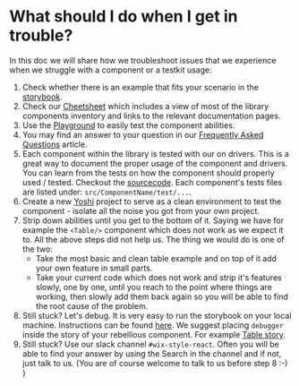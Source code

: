 # What should I do when I get in trouble?

In this doc we will share how we troubleshoot issues that we experience when we struggle with a component or a testkit usage:

1. Check whether there is an example that fits your scenario in the [storybook](https://www.wix-style-react.com).
2. Check our [Cheetsheet](https://www.wix-style-react.com/?path=/story/introduction-cheatsheet--components-cheatsheet) which includes a view of most of the library components inventory and links to the relevant documentation pages.
3. Use the [Playground](https://www.wix-style-react.com/?path=/story/introduction-playground--playground) to easily test the component abilities.
4. You may find an answer to your question in our [Frequently Asked Questions](https://github.com/wix/wix-style-react/tree/master/docs/FAQ#my-pr-was-merged-why-cant-i-see-it-in-my-project) article.
5. Each component within the library is tested with our on drivers. This is a great way to document the proper usage of the component and drivers. You can learn from the tests on how the component should properly used / tested. Checkout the [sourcecode](https://github.com/wix/wix-style-react). Each component's tests files are listed under:
`src/ComponentName/test/...`.
6. Create a new [Yoshi](https://github.com/wix/yoshi) project to serve as a clean environment to test the component - isolate all the noise you got from your own project.
7. Strip down abilities until you get to the bottom of it. Saying we have for example the `<Table/>` component which does not work as we expect it to. All the above steps did not help us. The thing we would do is one of the two:
    - Take the most basic and clean table example and on top of it add your own feature in small parts.
    - Take your current code which does not work and strip it's features slowly, one by one, until you reach to the point where things are working, then slowly add them back again so you will be able to find the root cause of the problem.
8. Still stuck? Let's debug.
   It is very easy to run the storybook on your local machine.
   Instructions can be found [here](https://github.com/wix/wix-style-react/blob/master/CONTRIBUTING.md).
   We suggest placing `debugger` inside the story of your rebellious component. For example [Table story](https://github.com/wix/wix-style-react/blob/1b3e00fb624929927b3921905f8db8bdb011c427/src/Table/docs/index.story.js).
9. Still stuck? Use our slack channel `#wix-style-react`. Often you will be able to find your answer by using the Search in the channel and if not, just talk to us. (You are of course welcome to talk to us before step 8 :-) )

